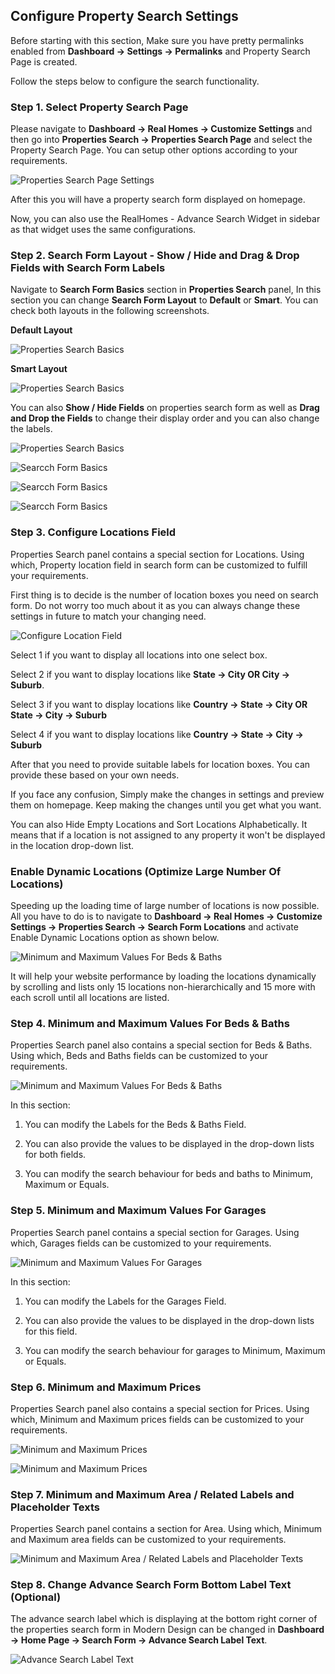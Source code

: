 ## Configure Property Search Settings

Before starting with this section, Make sure you have pretty permalinks enabled from **Dashboard → Settings → Permalinks** and Property Search Page is created.

Follow the steps below to configure the search functionality.

### **Step 1. Select Property Search Page**

Please navigate to **Dashboard → Real Homes → Customize Settings** and then go into **Properties Search → Properties Search Page** and select the Property Search Page. You can setup other options according to your requirements.

![Properties Search Page Settings](images/home-setup/search-page-settings-full-mod.png)

After this you will have a property search form displayed on homepage.

Now, you can also use the RealHomes - Advance Search Widget in sidebar as that widget uses the same configurations.

### **Step 2. Search Form Layout - Show / Hide and Drag & Drop Fields with Search Form Labels**

Navigate to **Search Form Basics** section in **Properties Search** panel, In this section you can change **Search Form Layout** to **Default** or **Smart**. You can check both layouts in the following screenshots.

**Default Layout**

![Properties Search Basics](images/home-setup/search-form-layout-default.png)

**Smart Layout**

![Properties Search Basics](images/home-setup/search-form-layout-smart.png)

You can also **Show / Hide Fields** on properties search form as well as **Drag and Drop the Fields** to change their display order and you can also change the labels.

![Properties Search Basics](images/home-setup/search-form-basics-modern.gif)

![Searcch Form Basics](images/home-setup/search-basic-show-hide.png)

![Searcch Form Basics](images/home-setup/search-basic-one.png)

![Searcch Form Basics](images/home-setup/search-basic-two.png)

### **Step 3. Configure Locations Field**

Properties Search panel contains a special section for Locations. Using which, Property location field in search form can be customized to fulfill your requirements.

First thing is to decide is the number of location boxes you need on search form. Do not worry too much about it as you can always change these settings in future to match your changing need.

![Configure Location Field](images/home-setup/configure-location-field.png)

Select 1 if you want to display all locations into one select box.

Select 2 if you want to display locations like **State → City OR City → Suburb**.

Select 3 if you want to display locations like **Country → State → City OR State → City → Suburb**

Select 4 if you want to display locations like **Country → State → City → Suburb**

After that you need to provide suitable labels for location boxes. You can provide these based on your own needs.

If you face any confusion, Simply make the changes in settings and preview them on homepage. Keep making the changes until you get what you want.

You can also Hide Empty Locations and Sort Locations Alphabetically. It means that if a location is not assigned to any property it won't be displayed in the location drop-down list.

### **Enable Dynamic Locations** (Optimize Large Number Of Locations)

Speeding up the loading time of large number of locations is now possible. All you have to do is to navigate to **Dashboard → Real Homes → Customize Settings → Properties Search → Search Form Locations** and activate Enable Dynamic Locations option as shown below.

![Minimum and Maximum Values For Beds & Baths](images/home-setup/dynamic_locations.gif)

It will help your website performance by loading the locations dynamically by scrolling and lists only 15 locations non-hierarchically and 15 more with each scroll until all locations are listed.

### **Step 4. Minimum and Maximum Values For Beds & Baths**

Properties Search panel also contains a special section for Beds & Baths. Using which, Beds and Baths fields can be customized to your requirements.

![Minimum and Maximum Values For Beds & Baths](images/home-setup/beds-and-baths-fields.png)

In this section:

1) You can modify the Labels for the Beds & Baths Field.

2) You can also provide the values to be displayed in the drop-down lists for both fields.

3) You can modify the search behaviour for beds and baths to Minimum, Maximum or Equals.

### **Step 5. Minimum and Maximum Values For Garages**

Properties Search panel contains a special section for Garages. Using which, Garages fields can be customized to your requirements.

![Minimum and Maximum Values For Garages](images/home-setup/min-max-garages-fields.png)

In this section:

1) You can modify the Labels for the Garages Field.

2) You can also provide the values to be displayed in the drop-down lists for this field.

3) You can modify the search behaviour for garages to Minimum, Maximum or Equals.

### **Step 6. Minimum and Maximum Prices**

Properties Search panel also contains a special section for Prices. Using which, Minimum and Maximum prices fields can be customized to your requirements.

![Minimum and Maximum Prices](images/home-setup/min-max-price-first.png)

![Minimum and Maximum Prices](images/home-setup/min-max-price-second.png)

### **Step 7. Minimum and Maximum Area / Related Labels and Placeholder Texts**

Properties Search panel contains a section for Area. Using which, Minimum and Maximum area fields can be customized to your requirements.

![Minimum and Maximum Area / Related Labels and Placeholder Texts](images/home-setup/search-form-area.png)


### **Step 8. Change Advance Search Form Bottom Label Text (Optional)**

The advance search label which is displaying at the bottom right corner of the properties search form in Modern Design can be changed in **Dashboard → Home Page → Search Form → Advance Search Label Text**.

![Advance Search Label Text](images/home-setup/advance-search-label-modern.png)